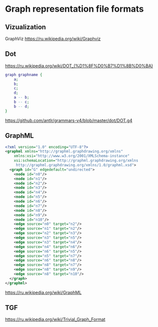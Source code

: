 # Graph representation file formats

## Vizualization

GraphViz https://ru.wikipedia.org/wiki/Graphviz

## Dot

https://ru.wikipedia.org/wiki/DOT_(%D1%8F%D0%B7%D1%8B%D0%BA)

```dot
graph graphname {
    a;
    b;
    c;
    d;
    a -- b;
    b -- c;
    b -- d;
}
```

https://github.com/antlr/grammars-v4/blob/master/dot/DOT.g4

## GraphML

```xml
<?xml version="1.0" encoding="UTF-8"?>
<graphml xmlns="http://graphml.graphdrawing.org/xmlns"  
    xmlns:xsi="http://www.w3.org/2001/XMLSchema-instance"
    xsi:schemaLocation="http://graphml.graphdrawing.org/xmlns
     http://graphml.graphdrawing.org/xmlns/1.0/graphml.xsd">
  <graph id="G" edgedefault="undirected">
    <node id="n0"/>
    <node id="n1"/>
    <node id="n2"/>
    <node id="n3"/>
    <node id="n4"/>
    <node id="n5"/>
    <node id="n6"/>
    <node id="n7"/>
    <node id="n8"/>
    <node id="n9"/>
    <node id="n10"/>
    <edge source="n0" target="n2"/>
    <edge source="n1" target="n2"/>
    <edge source="n2" target="n3"/>
    <edge source="n3" target="n5"/>
    <edge source="n3" target="n4"/>
    <edge source="n4" target="n6"/>
    <edge source="n6" target="n5"/>
    <edge source="n5" target="n7"/>
    <edge source="n6" target="n8"/>
    <edge source="n8" target="n7"/>
    <edge source="n8" target="n9"/>
    <edge source="n8" target="n10"/>
  </graph>
</graphml>
```

https://ru.wikipedia.org/wiki/GraphML

## TGF

https://ru.wikipedia.org/wiki/Trivial_Graph_Format
